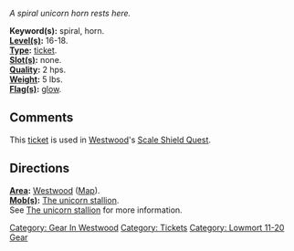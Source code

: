 *A spiral unicorn horn rests here.*

**Keyword(s):** spiral, horn.  
**[Level(s)](Object_Level "wikilink"):** 16-18.  
**[Type](:Category:_Object_Types "wikilink"):**
[ticket](:Category:_Tickets "wikilink").  
**[Slot(s)](Object_Slots "wikilink"):** none.  
**[Quality](Object_Quality "wikilink"):** 2 hps.  
**[Weight](Object_Weight "wikilink"):** 5 lbs.  
**[Flag(s)](:Category:_Object_Flags "wikilink"):**
[glow](Glow_Flag "wikilink").  

## Comments

This [ticket](:Category:_Tickets "wikilink") is used in
[Westwood](:Category:_Westwood "wikilink")'s [Scale Shield
Quest](Scale_Shield_Quest "wikilink").

## Directions

**[Area](:Category:_Areas "wikilink"):**
[Westwood](:Category:_Westwood "wikilink")
([Map](Westwood_Map "wikilink")).  
**[Mob(s)](:Category:_Mobs "wikilink"):** [The unicorn
stallion](Unicorn_Stallion "wikilink").  
See [The unicorn stallion](Unicorn_Stallion "wikilink") for more
information.

[Category: Gear In Westwood](Category:_Gear_In_Westwood "wikilink")
[Category: Tickets](Category:_Tickets "wikilink") [Category: Lowmort
11-20 Gear](Category:_Lowmort_11-20_Gear "wikilink")
